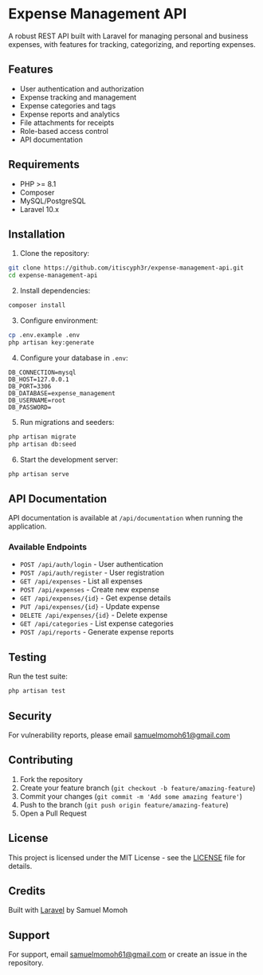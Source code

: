 # Expense Management API

A robust REST API built with Laravel for managing personal and business expenses, with features for tracking, categorizing, and reporting expenses.

## Features

- User authentication and authorization
- Expense tracking and management 
- Expense categories and tags
- Expense reports and analytics
- File attachments for receipts
- Role-based access control
- API documentation

## Requirements

- PHP >= 8.1
- Composer
- MySQL/PostgreSQL
- Laravel 10.x

## Installation

1. Clone the repository:
```bash
git clone https://github.com/itiscyph3r/expense-management-api.git
cd expense-management-api
```

2. Install dependencies:
```bash
composer install
```

3. Configure environment:
```bash
cp .env.example .env
php artisan key:generate
```

4. Configure your database in `.env`:
```
DB_CONNECTION=mysql
DB_HOST=127.0.0.1
DB_PORT=3306
DB_DATABASE=expense_management
DB_USERNAME=root
DB_PASSWORD=
```

5. Run migrations and seeders:
```bash
php artisan migrate
php artisan db:seed
```

6. Start the development server:
```bash
php artisan serve
```

## API Documentation

API documentation is available at `/api/documentation` when running the application.

### Available Endpoints

- `POST /api/auth/login` - User authentication
- `POST /api/auth/register` - User registration
- `GET /api/expenses` - List all expenses
- `POST /api/expenses` - Create new expense
- `GET /api/expenses/{id}` - Get expense details
- `PUT /api/expenses/{id}` - Update expense
- `DELETE /api/expenses/{id}` - Delete expense
- `GET /api/categories` - List expense categories
- `POST /api/reports` - Generate expense reports

## Testing

Run the test suite:
```bash
php artisan test
```

## Security

For vulnerability reports, please email [samuelmomoh61@gmail.com](mailto:samuelmomoh61@gmail.com)

## Contributing

1. Fork the repository
2. Create your feature branch (`git checkout -b feature/amazing-feature`)
3. Commit your changes (`git commit -m 'Add some amazing feature'`)
4. Push to the branch (`git push origin feature/amazing-feature`)
5. Open a Pull Request

## License

This project is licensed under the MIT License - see the [LICENSE](LICENSE) file for details.

## Credits

Built with [Laravel](https://laravel.com/) by Samuel Momoh

## Support

For support, email [samuelmomoh61@gmail.com](mailto:samuelmomoh61@gmail.com) or create an issue in the repository.
